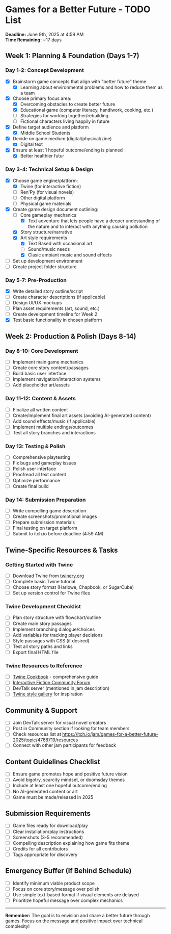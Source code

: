 # Games for a Better Future - TODO List

**Deadline:** June 9th, 2025 at 4:59 AM  
**Time Remaining:** ~17 days

## Week 1: Planning & Foundation (Days 1-7)

### Day 1-2: Concept Development
- [x] Brainstorm game concepts that align with "better future" theme
  - [x] Learning about environmental problems and how to reduce them as a team
- [x] Choose primary focus area:
  - [x] Overcoming obstacles to create better future
  - [x] Educational game (computer literacy, handiwork, cooking, etc.)
  - [ ] Strategies for working together/rebuilding
  - [ ] Fictional characters living happily in future
- [x] Define target audience and platform
  - [x] Middle School Students
- [x] Decide on game medium (digital/physical/zine)
  - [x] Digital text
- [x] Ensure at least 1 hopeful outcome/ending is planned
  - [x] Better healthier futur

### Day 3-4: Technical Setup & Design
- [x] Choose game engine/platform:
  - [x] Twine (for interactive fiction)
  - [ ] Ren'Py (for visual novels)
  - [ ] Other digital platform
  - [ ] Physical game materials
- [x] Create game design document outlining:
  - [ ] Core gameplay mechanics
    - [x] Text adventure that lets people have a deeper undestanding of the nature and to interact with anything causing pollution
  - [x] Story structure/narrative
  - [x] Art style requirements
    - [x] Text Based with occasional art
    - [ ] Sound/music needs
    - [x] Clasic ambiant music and sound effects
- [ ] Set up development environment
- [ ] Create project folder structure

### Day 5-7: Pre-Production
- [x] Write detailed story outline/script
- [ ] Create character descriptions (if applicable)
- [ ] Design UI/UX mockups
- [ ] Plan asset requirements (art, sound, etc.)
- [ ] Create development timeline for Week 2
- [x] Test basic functionality in chosen platform

## Week 2: Production & Polish (Days 8-14)

### Day 8-10: Core Development
- [ ] Implement main game mechanics
- [ ] Create core story content/passages
- [ ] Build basic user interface
- [ ] Implement navigation/interaction systems
- [ ] Add placeholder art/assets

### Day 11-12: Content & Assets
- [ ] Finalize all written content
- [ ] Create/implement final art assets (avoiding AI-generated content)
- [ ] Add sound effects/music (if applicable)
- [ ] Implement multiple endings/outcomes
- [ ] Test all story branches and interactions

### Day 13: Testing & Polish
- [ ] Comprehensive playtesting
- [ ] Fix bugs and gameplay issues
- [ ] Polish user interface
- [ ] Proofread all text content
- [ ] Optimize performance
- [ ] Create final build

### Day 14: Submission Preparation
- [ ] Write compelling game description
- [ ] Create screenshots/promotional images
- [ ] Prepare submission materials
- [ ] Final testing on target platform
- [ ] Submit to itch.io before deadline (4:59 AM)

## Twine-Specific Resources & Tasks

### Getting Started with Twine
- [ ] Download Twine from [twinery.org](https://twinery.org)
- [ ] Complete basic Twine tutorial
- [ ] Choose story format (Harlowe, Chapbook, or SugarCube)
- [ ] Set up version control for Twine files

### Twine Development Checklist
- [ ] Plan story structure with flowchart/outline
- [ ] Create main story passages
- [ ] Implement branching dialogue/choices
- [ ] Add variables for tracking player decisions
- [ ] Style passages with CSS (if desired)
- [ ] Test all story paths and links
- [ ] Export final HTML file

### Twine Resources to Reference
- [ ] [Twine Cookbook](http://twinery.org/cookbook/) - comprehensive guide
- [ ] [Interactive Fiction Community Forum](https://intfiction.org/c/authoring/twine/46)
- [ ] DevTalk server (mentioned in jam description)
- [ ] [Twine style gallery](https://twinery.org/2/#!/stories) for inspiration

## Community & Support
- [ ] Join DevTalk server for visual novel creators
- [ ] Post in Community section if looking for team members
- [ ] Check resources list at https://itch.io/jam/games-for-a-better-future-2025/topic/4768719/resources
- [ ] Connect with other jam participants for feedback

## Content Guidelines Checklist
- [ ] Ensure game promotes hope and positive future vision
- [ ] Avoid bigotry, scarcity mindset, or doomsday themes
- [ ] Include at least one hopeful outcome/ending
- [ ] No AI-generated content or art
- [ ] Game must be made/released in 2025

## Submission Requirements
- [ ] Game files ready for download/play
- [ ] Clear installation/play instructions
- [ ] Screenshots (3-5 recommended)
- [ ] Compelling description explaining how game fits theme
- [ ] Credits for all contributors
- [ ] Tags appropriate for discovery

## Emergency Buffer (If Behind Schedule)
- [ ] Identify minimum viable product scope
- [ ] Focus on core story/message over polish
- [ ] Use simple text-based format if visual elements are delayed
- [ ] Prioritize hopeful message over complex mechanics

---

**Remember:** The goal is to envision and share a better future through games. Focus on the message and positive impact over technical complexity!
